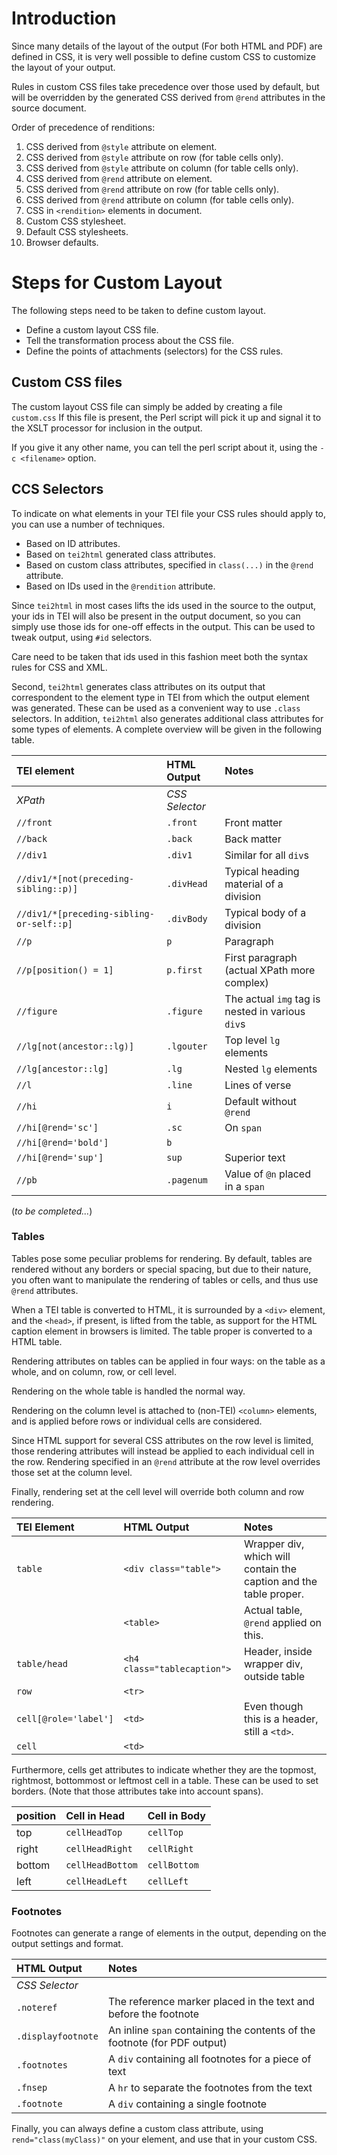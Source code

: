 # Introduction #

Since many details of the layout of the output (For both HTML and PDF) are defined in CSS, it is very well possible to define custom CSS to customize the layout of your output.

Rules in custom CSS files take precedence over those used by default, but will be overridden by the generated CSS derived from `@rend` attributes in the source document.

Order of precedence of renditions:

1. CSS derived from `@style` attribute on element.
2. CSS derived from `@style` attribute on row (for table cells only).
3. CSS derived from `@style` attribute on column (for table cells only).
4. CSS derived from `@rend` attribute on element.
5. CSS derived from `@rend` attribute on row (for table cells only).
6. CSS derived from `@rend` attribute on column (for table cells only).
7. CSS in `<rendition>` elements in document.
8. Custom CSS stylesheet.
9. Default CSS stylesheets.
10. Browser defaults.

# Steps for Custom Layout #

The following steps need to be taken to define custom layout.

  * Define a custom layout CSS file.
  * Tell the transformation process about the CSS file.
  * Define the points of attachments (selectors) for the CSS rules.

## Custom CSS files ##

The custom layout CSS file can simply be added by creating a file `custom.css` If this file is present, the Perl script will pick it up and signal it to the XSLT processor for inclusion in the output.

If you give it any other name, you can tell the perl script about it, using the `-c <filename>` option.

## CCS Selectors ##

To indicate on what elements in your TEI file your CSS rules should apply to, you can use a number of techniques.

  * Based on ID attributes.
  * Based on `tei2html` generated class attributes.
  * Based on custom class attributes, specified in `class(...)` in the `@rend` attribute.
  * Based on IDs used in the `@rendition` attribute.

Since `tei2html` in most cases lifts the ids used in the source to the output, your ids in TEI will also be present in the output document, so you can simply use those ids for one-off effects in the output. This can be used to tweak output, using `#id` selectors.

Care need to be taken that ids used in this fashion meet both the syntax rules for CSS and XML.

Second, `tei2html` generates class attributes on its output that correspondent to the element type in TEI from which the output element was generated. These can be used as a convenient way to use `.class` selectors. In addition, `tei2html` also generates additional class attributes for some types of elements. A complete overview will be given in the following table.

| **TEI element**                    | **HTML Output**        | **Notes**                  |
|:-----------------------------------|:-----------------------|:---------------------------|
| _XPath_                          | _CSS Selector_       |                          |
| `//front`                        | `.front`             | Front matter             |
| `//back`                         | `.back`              | Back matter              |
| `//div1`                         | `.div1`              | Similar for all `div`s   |
| `//div1/*[not(preceding-sibling::p)]` | `.divHead`       | Typical heading material of a division |
| `//div1/*[preceding-sibling-or-self::p]` | `.divBody`      | Typical body of a division |
| `//p`                            | `p`                  | Paragraph                |
| `//p[position() = 1]`            | `p.first`            | First paragraph (actual XPath more complex) |
| `//figure`                       | `.figure`            | The actual `img` tag is nested in various `div`s |
| `//lg[not(ancestor::lg)]`        | `.lgouter`           | Top level `lg` elements  |
| `//lg[ancestor::lg]`             | `.lg`                | Nested `lg` elements     |
| `//l`                            | `.line`              | Lines of verse           |
| `//hi`                           | `i`                  | Default without `@rend`  |
| `//hi[@rend='sc']`               | `.sc`                | On `span`                |
| `//hi[@rend='bold']`             | `b`                  |                          |
| `//hi[@rend='sup']`              | `sup`                | Superior text            |
| `//pb`                           | `.pagenum`           | Value of `@n` placed in a `span` |

(_to be completed..._)

### Tables ###

Tables pose some peculiar problems for rendering. By default, tables are rendered without any borders or special spacing, but due to their nature, you often want to manipulate the rendering of tables or cells, and thus use `@rend` attributes.

When a TEI table is converted to HTML, it is surrounded by a `<div>` element, and the `<head>`, if present, is lifted from the table, as support for the HTML caption element in browsers is limited. The table proper is converted to a HTML table.

Rendering attributes on tables can be applied in four ways: on the table as a whole, and on column, row, or cell level.

Rendering on the whole table is handled the normal way.

Rendering on the column level is attached to (non-TEI) `<column>` elements, and is applied before rows or individual cells are considered.

Since HTML support for several CSS attributes on the row level is limited, those rendering attributes will instead be applied to each individual cell in the row. Rendering specified in an `@rend` attribute at the row level overrides those set at the column level.

Finally, rendering set at the cell level will override both column and row rendering.

| **TEI Element**| **HTML Output** | **Notes** |
|:---------------|:----------------|:----------|
| `table`      | `<div class="table">` | Wrapper div, which will contain the caption and the table proper. |
|              | `<table>`             | Actual table, `@rend` applied on this. |
| `table/head` | `<h4 class="tablecaption">` | Header, inside wrapper div, outside table |
| `row`        | `<tr>` |  |
| `cell[@role='label']` | `<td>` | Even though this is a header, still a `<td>`. |
| `cell`       | `<td>` |  |

Furthermore, cells get attributes to indicate whether they are the topmost, rightmost, bottommost or leftmost cell in a table. These can be used to set borders. (Note that those attributes take into account spans).

| **position**  | **Cell in Head** | **Cell in Body** |
|:--------------|:-----------------|:-----------------|
| top | `cellHeadTop` | `cellTop` |
| right | `cellHeadRight` | `cellRight` |
| bottom | `cellHeadBottom` | `cellBottom` |
| left | `cellHeadLeft` | `cellLeft` |


### Footnotes ###

Footnotes can generate a range of elements in the output, depending on the output settings and format.

| **HTML Output** | **Notes** |
|:----------------|:----------|
| _CSS Selector_|         |
| `.noteref`    | The reference marker placed in the text and before the footnote |
| `.displayfootnote` | An inline `span` containing the contents of the footnote (for PDF output) |
| `.footnotes`  | A `div` containing all footnotes for a piece of text |
| `.fnsep`      | A `hr` to separate the footnotes from the text |
| `.footnote`   | A `div` containing a single footnote |

Finally, you can always define a custom class attribute, using `rend="class(myClass)"` on your element, and use that in your custom CSS.
